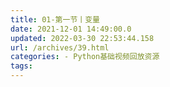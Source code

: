 ```yaml
---
title: 01-第一节丨变量
date: 2021-12-01 14:49:00.0
updated: 2022-03-30 22:53:44.158
url: /archives/39.html
categories: - Python基础视频回放资源
tags: 
---
```


